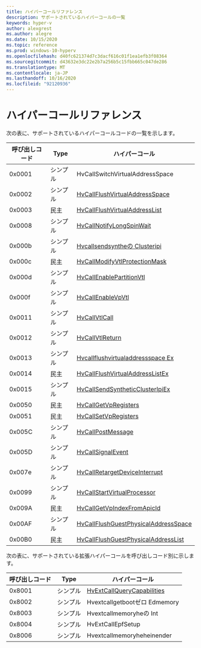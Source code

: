 ```yaml
---
title: ハイパーコールリファレンス
description: サポートされているハイパーコールの一覧
keywords: hyper-v
author: alexgrest
ms.author: alegre
ms.date: 10/15/2020
ms.topic: reference
ms.prod: windows-10-hyperv
ms.openlocfilehash: d40fc621374d7c3dacf616c01f1ea1efb3f08364
ms.sourcegitcommit: d43632e3dc22e2b7a256b5c15fbb665c047de286
ms.translationtype: MT
ms.contentlocale: ja-JP
ms.lasthandoff: 10/16/2020
ms.locfileid: "92120936"
---
```

# <a name="hypercall-reference"></a>ハイパーコールリファレンス

次の表に、サポートされているハイパーコールコードの一覧を示します。

| 呼び出しコード | Type    | ハイパーコール                                                                           |
|-----------|---------|-------------------------------------------------------------------------------------|
| 0x0001    | シンプル  | HvCallSwitchVirtualAddressSpace                                                     |
| 0x0002    | シンプル  | [HvCallFlushVirtualAddressSpace](HvCallFlushVirtualAddressSpace.md)                 |
| 0x0003    | 民主     | [HvCallFlushVirtualAddressList](HvCallFlushVirtualAddressList.md)                   |
| 0x0008    | シンプル  | [HvCallNotifyLongSpinWait](HvCallNotifyLongSpinWait.md)                             |
| 0x000b    | シンプル  | [Hvcallsendsyntheの Clusteripi](HvCallSendSyntheticClusterIpi.md)                   |
| 0x000c    | 民主     | [HvCallModifyVtlProtectionMask](HvCallModifyVtlProtectionMask.md)                   |
| 0x000d    | シンプル  | [HvCallEnablePartitionVtl](HvCallEnablePartitionVtl.md)                             |
| 0x000f    | シンプル  | [HvCallEnableVpVtl](HvCallEnableVpVtl.md)                                           |
| 0x0011    | シンプル  | [HvCallVtlCall](HvCallVtlCall.md)                                                   |
| 0x0012    | シンプル  | [HvCallVtlReturn](HvCallVtlReturn.md)                                               |
| 0x0013    | シンプル  | [Hvcallflushvirtualaddressspace Ex](HvCallFlushVirtualAddressSpaceEx.md)             |
| 0x0014    | 民主     | [HvCallFlushVirtualAddressListEx](HvCallFlushVirtualAddressListEx.md)               |
| 0x0015    | シンプル  | [HvCallSendSyntheticClusterIpiEx](HvCallSendSyntheticClusterIpiEx.md)               |
| 0x0050    | 民主     | [HvCallGetVpRegisters](HvCallGetVpRegisters.md)                                     |
| 0x0051    | 民主     | [HvCallSetVpRegisters](HvCallSetVpRegisters.md)                                     |
| 0x005C    | シンプル  | [HvCallPostMessage](HvCallPostMessage.md)                                           |
| 0x005D    | シンプル  | [HvCallSignalEvent](HvCallSignalEvent.md)                                           |
| 0x007e    | シンプル  | [HvCallRetargetDeviceInterrupt](HvCallRetargetDeviceInterrupt.md)                   |
| 0x0099    | シンプル  | [HvCallStartVirtualProcessor](HvCallStartVirtualProcessor.md)                       |
| 0x009A    | 民主     | [HvCallGetVpIndexFromApicId](HvCallGetVpIndexFromApicId.md)                         |
| 0x00AF    | シンプル  | [HvCallFlushGuestPhysicalAddressSpace](HvCallFlushGuestPhysicalAddressSpace.md)     |
| 0x00B0    | 民主     | [HvCallFlushGuestPhysicalAddressList](HvCallFlushGuestPhysicalAddressList.md)       |

次の表に、サポートされている拡張ハイパーコールを呼び出しコード別に示します。

| 呼び出しコード | Type    | ハイパーコール                                                                           |
|-----------|---------|-------------------------------------------------------------------------------------|
| 0x8001    | シンプル  | [HvExtCallQueryCapabilities](HvExtCallQueryCapabilities.md)                         |
| 0x8002    | シンプル  | Hvextcallgetbootゼロ Edmemory                                                        |
| 0x8003    | シンプル  | Hvextcallmemoryheの Int                                                             |
| 0x8004    | シンプル  | HvExtCallEpfSetup                                                                   |
| 0x8006    | シンプル  | Hvextcallmemoryheheinender                                                        |
